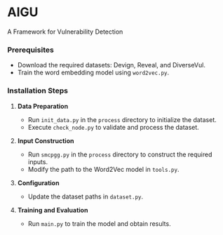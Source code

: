 # AIGU
A Framework for Vulnerability Detection

### Prerequisites
- Download the required datasets: Devign, Reveal, and DiverseVul.
- Train the word embedding model using `word2vec.py`.

### Installation Steps
1. **Data Preparation**
   - Run `init_data.py` in the `process` directory to initialize the dataset.
   - Execute `check_node.py` to validate and process the dataset.

2. **Input Construction**
   - Run `smcpgg.py` in the `process` directory to construct the required inputs.
   - Modify the path to the Word2Vec model in `tools.py`.

3. **Configuration**
   - Update the dataset paths in `dataset.py`.

4. **Training and Evaluation**
   - Run `main.py` to train the model and obtain results.
